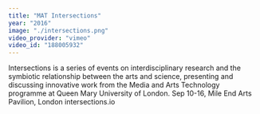 ```yaml
---
title: "MAT Intersections"
year: "2016"
image: "./intersections.png"
video_provider: "vimeo"
video_id: "188005932"
---
```

Intersections is a series of events on interdisciplinary research and the symbiotic relationship between the arts and science, presenting and discussing innovative work from the Media and Arts Technology programme at Queen Mary University of London.
Sep 10-16, Mile End Arts Pavilion, London
intersections.io